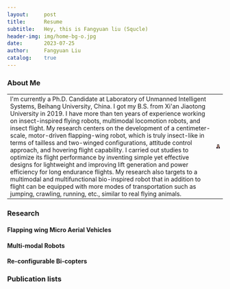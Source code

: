 ```yaml
---
layout:     post
title:      Resume
subtitle:   Hey, this is Fangyuan liu (Squcle)
header-img: img/home-bg-o.jpg
date:       2023-07-25
author:     Fangyuan Liu
catalog:    true
---
```


### About Me
<div align="center">
<table rules="none">
<tr>
<td>
I'm currently a Ph.D. Candidate at Laboratory of Unmanned Intelligent Systems, Beihang University, China. I got my B.S. from Xi'an Jiaotong University in 2019. I have more than ten years of experience working on insect-inspired flying robots, multimodal locomotion robots, and insect flight.
My research centers on the development of a centimeter-scale, motor-driven flapping-wing robot, which is truly insect-like in terms of tailless and two-winged configurations, attitude control approach, and hovering flight capability. I carried out studies to optimize its flight performance by inventing simple yet effective designs for lightweight and improving lift generation and power efficiency for long endurance flights.
My research also targets to a multimodal and multifunctional bio-inspired robot that in addition to flight can be equipped with more modes of transportation such as jumping, crawling, running, etc., similar to real flying animals.
</td>
<td>
<img src="/img/photo.png" style="zoom:30%"/>
</td>
</tr>
</table>    
</div>


### Research
#### Flapping wing Micro Aerial Vehicles

#### Multi-modal Robots

#### Re-configurable Bi-copters

### Publication lists

